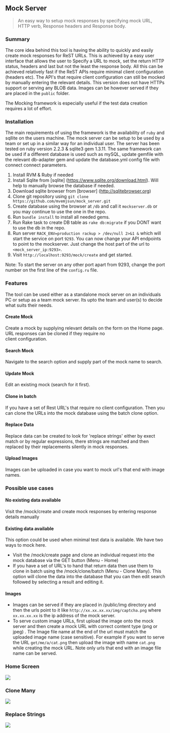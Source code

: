 ## Mock Server
> An easy way to setup mock responses by specifying mock URL, HTTP verb, Response headers and Response body.

### Summary

The core idea behind this tool is having the ability to quickly and easily create mock responses for ReST URLs. This is 
achieved by a easy user interface that allows the user to Specify a URL to mock, set the return HTTP status, headers and last 
but not the least the response body. All this can be achieved relatively fast if the ReST APIs require minimal client 
configuration (headers etc). The API's that require client configuration can still be mocked by manually entering the relevant details.
This version does not have HTTPs support or serving any BLOB data. Images can be however served if they are placed in the `public` folder.

The Mocking framework is especially useful if the test data creation requires a lot of effort.

### Installation

The main requirements of using the framework is the availability of `ruby` and sqllite on the users machine. The mock server 
can be setup to be used by a team or set up in a similar way for an individual user. The server has been tested on ruby version 
2.2.3 & sqlite3 gem 1.3.11. The same framework can be used if a different database is used such as mySQL, update gemfile with the 
relevant db-adapter gem and update the database.yml config file with connect connect parameters.

1. Install RVM & Ruby if needed
2. Install Sqlite  from [sqlite] (https://www.sqlite.org/download.html). Will help to manually browse the database if needed.
3. Download sqlite browser from [browser] (http://sqlitebrowser.org)
3. Clone git repository using `git clone https://github.com/mvemjsun/mock_server.git`
4. Create database using the browser at `/db` and call it `mockserver.db` or you may continue to use the one in the repo.
4. Run `bundle install` to install all needed gems.
5. Run Rake task to create DB table as `rake db:migrate` if you DONT want to use the db in the repo.
6. Run server `RACK_ENV=production rackup > /dev/null 2>&1 &` which will start the service on port `9293`. You can now change your API endpoints to point to the mockserver. Just change the host part of the url to `<mock_server_ip:9293>`.
7. Visit `http://localhost:9293/mock/create` and get started.

Note: To start the server on any other port apart from 9293, change the port number on the first line of the `config.ru` file.

### Features

The tool can be used either as a standalone mock server on an individuals PC or setup as a team mock server. Its upto the team and user(s) to
decide what suits their needs.

#### Create Mock

Create a mock by supplying relevant details on the form on the Home page. URL responses can be cloned if they require no \
client configuration.

#### Search Mock
Navigate to the search option and supply part of the mock name to search.

#### Update Mock
Edit an existing mock (search for it first).

#### Clone in batch
If you have a set of Rest URL's that require no client configuration. Then you can clone the URLs into the mock database using the 
batch clone option.

#### Replace Data
Replace data can be created to look for 'replace strings' either by exect match or by regular expressions, there strings are matched and then replaced by their replacements silently in mock responses.

#### Upload Images
Images can be uploaded in case you want to mock url's that end with image names.

### Possible use cases

#### No existing data available
   Visit the /mock/create and create mock responses by entering response details manually
   
#### Existing data available
   This option could be used when minimal test data is available. We have two ways to mock here.
   * Visit the /mock/create page and clone an individual request into the mock database via the GET button (Menu - Home)
   * If you have a set of URL's to hand that return data then use them to clone in batch using the /mock/clone/batch (Menu - Clone Many). This
     option will clone the data into the database that you can then edit search followed by selecting a result and editing it.

#### Images
   * Images can be served if they are placed in /public/img directory and then the urls point to it like `http://xx.xx.xx.xx/img/captcha.png` 
     where `xx.xx.xx.xx` is the ip address of the mock server.
   * To serve custom image URLs, first upload the image onto the mock server and then create a mock URL with correct content type (png or jpeg)
     . The Image file name at the end of the url must match the uploaded image name (case sensitive). For example if you want to serve the URL
     `get/me/a/cat.png` then upload the image with name `cat.png` while creating the mock URL. Note only urls that end with an image file name
     can be served.

### Home Screen
![](https://github.com/mvemjsun/mock_server/blob/master/public/img/home_screen.png?raw=true)

### Clone Many
![](https://github.com/mvemjsun/mock_server/blob/master/public/img/batch_clone.png?raw=true)

### Replace Strings
![](https://github.com/mvemjsun/mock_server/blob/master/public/img/replace_screen.png?raw=true)
